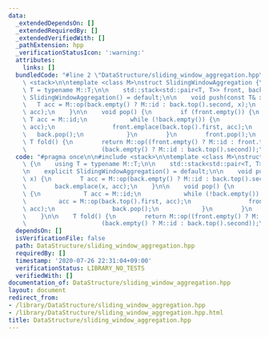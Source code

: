 ```yaml
---
data:
  _extendedDependsOn: []
  _extendedRequiredBy: []
  _extendedVerifiedWith: []
  _pathExtension: hpp
  _verificationStatusIcon: ':warning:'
  attributes:
    links: []
  bundledCode: "#line 2 \"DataStructure/sliding_window_aggregation.hpp\"\n\n#include\
    \ <stack>\n\ntemplate <class M>\nstruct SlidingWindowAggregation {\n    using\
    \ T = typename M::T;\n\n    std::stack<std::pair<T, T>> front, back;\n\n    explicit\
    \ SlidingWindowAggregation() = default;\n\n    void push(const T& x) {\n     \
    \   T acc = M::op(back.empty() ? M::id : back.top().second, x);\n        back.emplace(x,\
    \ acc);\n    }\n\n    void pop() {\n        if (front.empty()) {\n           \
    \ T acc = M::id;\n            while (!back.empty()) {\n                acc = M::op(back.top().first,\
    \ acc);\n                front.emplace(back.top().first, acc);\n             \
    \   back.pop();\n            }\n        }\n        front.pop();\n    }\n\n   \
    \ T fold() {\n        return M::op((front.empty() ? M::id : front.top().second),\n\
    \                     (back.empty() ? M::id : back.top().second));\n    }\n};\n"
  code: "#pragma once\n\n#include <stack>\n\ntemplate <class M>\nstruct SlidingWindowAggregation\
    \ {\n    using T = typename M::T;\n\n    std::stack<std::pair<T, T>> front, back;\n\
    \n    explicit SlidingWindowAggregation() = default;\n\n    void push(const T&\
    \ x) {\n        T acc = M::op(back.empty() ? M::id : back.top().second, x);\n\
    \        back.emplace(x, acc);\n    }\n\n    void pop() {\n        if (front.empty())\
    \ {\n            T acc = M::id;\n            while (!back.empty()) {\n       \
    \         acc = M::op(back.top().first, acc);\n                front.emplace(back.top().first,\
    \ acc);\n                back.pop();\n            }\n        }\n        front.pop();\n\
    \    }\n\n    T fold() {\n        return M::op((front.empty() ? M::id : front.top().second),\n\
    \                     (back.empty() ? M::id : back.top().second));\n    }\n};\n"
  dependsOn: []
  isVerificationFile: false
  path: DataStructure/sliding_window_aggregation.hpp
  requiredBy: []
  timestamp: '2020-07-26 22:31:04+09:00'
  verificationStatus: LIBRARY_NO_TESTS
  verifiedWith: []
documentation_of: DataStructure/sliding_window_aggregation.hpp
layout: document
redirect_from:
- /library/DataStructure/sliding_window_aggregation.hpp
- /library/DataStructure/sliding_window_aggregation.hpp.html
title: DataStructure/sliding_window_aggregation.hpp
---
```

